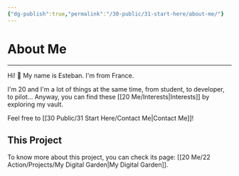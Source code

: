 ```yaml
---
{"dg-publish":true,"permalink":"/30-public/31-start-here/about-me/"}
---
```


# About Me
---
Hi! 👋
My name is Esteban. I'm from France.

I'm 20 and I'm a lot of things at the same time, from student, to developer, to pilot... Anyway, you can find these [[20 Me/Interests\|Interests]] by exploring my vault.

Feel free to [[30 Public/31 Start Here/Contact Me\|Contact Me]]!

## This Project
To know more about this project, you can check its page: [[20 Me/22 Action/Projects/My Digital Garden\|My Digital Garden]].

